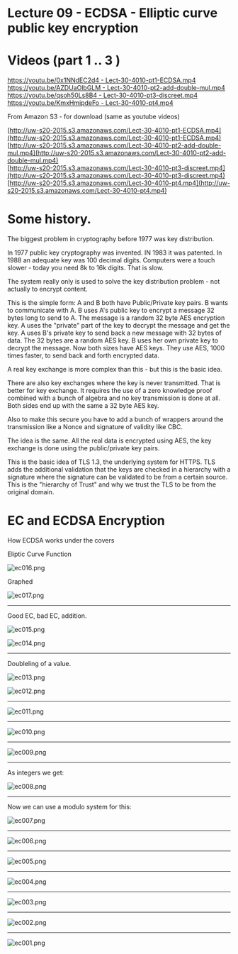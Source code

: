 # Lecture 09 - ECDSA - Elliptic curve public key encryption

# Videos (part 1 .. 3 )

[https://youtu.be/0x1NNdEC2d4 - Lect-30-4010-pt1-ECDSA.mp4](https://youtu.be/0x1NNdEC2d4)<br>
[https://youtu.be/AZDUaOlbGLM - Lect-30-4010-pt2-add-double-mul.mp4](https://youtu.be/AZDUaOlbGLM)<br>
[https://youtu.be/qsoh50Ls8B4 - Lect-30-4010-pt3-discreet.mp4](https://youtu.be/qsoh50Ls8B4)<br>
[https://youtu.be/KmxHmipdeFo - Lect-30-4010-pt4.mp4](https://youtu.be/KmxHmipdeFo)<br>

From Amazon S3 - for download (same as youtube videos)

[http://uw-s20-2015.s3.amazonaws.com/Lect-30-4010-pt1-ECDSA.mp4](http://uw-s20-2015.s3.amazonaws.com/Lect-30-4010-pt1-ECDSA.mp4)<br>
[http://uw-s20-2015.s3.amazonaws.com/Lect-30-4010-pt2-add-double-mul.mp4](http://uw-s20-2015.s3.amazonaws.com/Lect-30-4010-pt2-add-double-mul.mp4)<br>
[http://uw-s20-2015.s3.amazonaws.com/Lect-30-4010-pt3-discreet.mp4](http://uw-s20-2015.s3.amazonaws.com/Lect-30-4010-pt3-discreet.mp4)<br>
[http://uw-s20-2015.s3.amazonaws.com/Lect-30-4010-pt4.mp4](http://uw-s20-2015.s3.amazonaws.com/Lect-30-4010-pt4.mp4)<br>


# Some history.

The biggest problem in cryptography before 1977 was key distribution.

In 1977 public key cryptography was invented.  IN 1983 it was patented.  In 1988 an adequate key was 100 decimal digits.
Computers were a touch slower - today you need 8k to 16k digits.  That is slow.

The system really only is used to solve the key distribution problem - not actually to encrypt content.

This is the simple form:
A and B both have Public/Private key pairs.   B wants to communicate with A.   B uses A's public key to encrypt a message
32 bytes long to send to A.  The message is a random 32 byte AES encryption key. A uses the "private" part of the key to decrypt  the message and get the key.
A uses B's private key to send back a new message with 32 bytes of data.   The 32 bytes are a random AES key.
B uses her own private key to decrypt the message.  Now both sizes have AES keys.  They use AES, 1000 times
faster, to send back and forth encrypted data.

A real key exchange is more complex than this - but this is the basic idea.

There are also key exchanges where the key is never transmitted.  That is better for key exchange.  It requires the use of a zero knowledge proof combined
with a bunch of algebra and no key transmission is done at all.  Both sides end up with the same a 32 byte AES key.

Also to make this secure you have to add a bunch of wrappers around the transmission like a Nonce and signature of validity like CBC.   

The idea is the same.   All the real data is encrypted using AES, the key exchange is done using the public/private key pairs.

This is the basic idea of TLS 1.3, the underlying system for HTTPS.  TLS adds the additional validation that the keys are checked
in a hierarchy with a signature where the signature can be validated to be from a certain source.  This is the "hierarchy of Trust"
and why we trust the TLS to be from the original domain.

# EC and ECDSA Encryption


How ECDSA works under the covers

Eliptic Curve Function

![ec016.png](./ec016.png)

Graphed 

![ec017.png](./ec017.png)



<hr>

Good EC, bad EC, addition.

![ec015.png](./ec015.png)

![ec014.png](./ec014.png)

<hr>

Doubleling of a value.

![ec013.png](./ec013.png)

![ec012.png](./ec012.png)

<hr>

![ec011.png](./ec011.png)

<hr>

![ec010.png](./ec010.png)

<hr>

![ec009.png](./ec009.png)

<hr>

As integers we get:

![ec008.png](./ec008.png)

<hr>

Now we can use a modulo system for this:

![ec007.png](./ec007.png)

<hr>

![ec006.png](./ec006.png)

<hr>

![ec005.png](./ec005.png)

<hr>

![ec004.png](./ec004.png)

<hr>

![ec003.png](./ec003.png)

<hr>

![ec002.png](./ec002.png)

<hr>

![ec001.png](./ec001.png)


